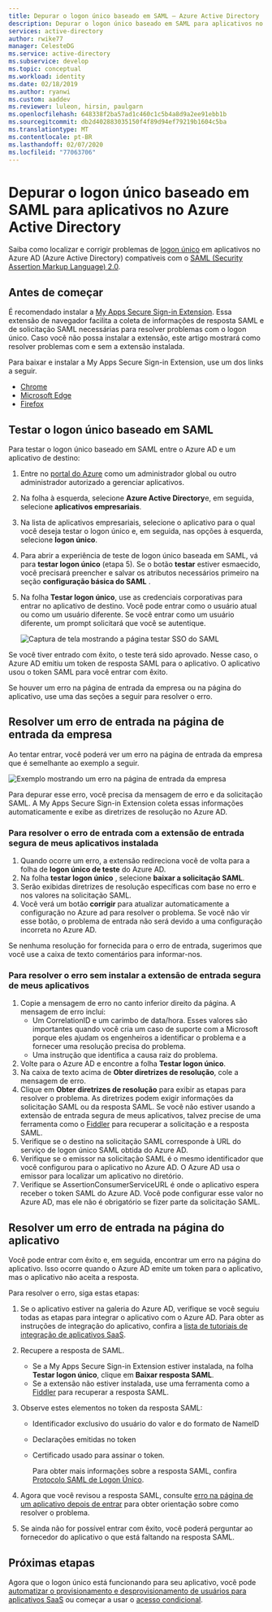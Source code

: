```yaml
---
title: Depurar o logon único baseado em SAML – Azure Active Directory | Microsoft Docs
description: Depurar o logon único baseado em SAML para aplicativos no Azure Active Directory.
services: active-directory
author: rwike77
manager: CelesteDG
ms.service: active-directory
ms.subservice: develop
ms.topic: conceptual
ms.workload: identity
ms.date: 02/18/2019
ms.author: ryanwi
ms.custom: aaddev
ms.reviewer: luleon, hirsin, paulgarn
ms.openlocfilehash: 648338f2ba57ad1c460c1c5b4a8d9a2ee91ebb1b
ms.sourcegitcommit: db2d402883035150f4f89d94ef79219b1604c5ba
ms.translationtype: MT
ms.contentlocale: pt-BR
ms.lasthandoff: 02/07/2020
ms.locfileid: "77063706"
---
```

# <a name="debug-saml-based-single-sign-on-to-applications-in-azure-active-directory"></a>Depurar o logon único baseado em SAML para aplicativos no Azure Active Directory

Saiba como localizar e corrigir problemas de [logon único](../manage-apps/what-is-single-sign-on.md) em aplicativos no Azure AD (Azure Active Directory) compatíveis com o [SAML (Security Assertion Markup Language) 2.0](https://en.wikipedia.org/wiki/Security_Assertion_Markup_Language). 

## <a name="before-you-begin"></a>Antes de começar

É recomendado instalar a [My Apps Secure Sign-in Extension](../user-help/my-apps-portal-end-user-troubleshoot.md#im-having-trouble-installing-the-my-apps-secure-sign-in-extension). Essa extensão de navegador facilita a coleta de informações de resposta SAML e de solicitação SAML necessárias para resolver problemas com o logon único. Caso você não possa instalar a extensão, este artigo mostrará como resolver problemas com e sem a extensão instalada.

Para baixar e instalar a My Apps Secure Sign-in Extension, use um dos links a seguir.

- [Chrome](https://go.microsoft.com/fwlink/?linkid=866367)
- [Microsoft Edge](https://go.microsoft.com/fwlink/?linkid=845176)
- [Firefox](https://go.microsoft.com/fwlink/?linkid=866366)

## <a name="test-saml-based-single-sign-on"></a>Testar o logon único baseado em SAML

Para testar o logon único baseado em SAML entre o Azure AD e um aplicativo de destino:

1. Entre no [portal do Azure](https://portal.azure.com) como um administrador global ou outro administrador autorizado a gerenciar aplicativos.
1. Na folha à esquerda, selecione **Azure Active Directory**e, em seguida, selecione **aplicativos empresariais**. 
1. Na lista de aplicativos empresariais, selecione o aplicativo para o qual você deseja testar o logon único e, em seguida, nas opções à esquerda, selecione **logon único**.
1. Para abrir a experiência de teste de logon único baseada em SAML, vá para **testar logon único** (etapa 5). Se o botão **testar** estiver esmaecido, você precisará preencher e salvar os atributos necessários primeiro na seção **configuração básica do SAML** .
1. Na folha **Testar logon único**, use as credenciais corporativas para entrar no aplicativo de destino. Você pode entrar como o usuário atual ou como um usuário diferente. Se você entrar como um usuário diferente, um prompt solicitará que você se autentique.

    ![Captura de tela mostrando a página testar SSO do SAML](./media/howto-v1-debug-saml-sso-issues/test-single-sign-on.png)

Se você tiver entrado com êxito, o teste terá sido aprovado. Nesse caso, o Azure AD emitiu um token de resposta SAML para o aplicativo. O aplicativo usou o token SAML para você entrar com êxito.

Se houver um erro na página de entrada da empresa ou na página do aplicativo, use uma das seções a seguir para resolver o erro.

## <a name="resolve-a-sign-in-error-on-your-company-sign-in-page"></a>Resolver um erro de entrada na página de entrada da empresa

Ao tentar entrar, você poderá ver um erro na página de entrada da empresa que é semelhante ao exemplo a seguir.

![Exemplo mostrando um erro na página de entrada da empresa](./media/howto-v1-debug-saml-sso-issues/error.png)

Para depurar esse erro, você precisa da mensagem de erro e da solicitação SAML. A My Apps Secure Sign-in Extension coleta essas informações automaticamente e exibe as diretrizes de resolução no Azure AD.

### <a name="to-resolve-the-sign-in-error-with-the-my-apps-secure-sign-in-extension-installed"></a>Para resolver o erro de entrada com a extensão de entrada segura de meus aplicativos instalada

1. Quando ocorre um erro, a extensão redireciona você de volta para a folha de **logon único de teste** do Azure AD.
1. Na folha **testar logon único** , selecione **baixar a solicitação SAML**.
1. Serão exibidas diretrizes de resolução específicas com base no erro e nos valores na solicitação SAML.
1. Você verá um botão **corrigir** para atualizar automaticamente a configuração no Azure ad para resolver o problema. Se você não vir esse botão, o problema de entrada não será devido a uma configuração incorreta no Azure AD.

Se nenhuma resolução for fornecida para o erro de entrada, sugerimos que você use a caixa de texto comentários para informar-nos.

### <a name="to-resolve-the-error-without-installing-the-my-apps-secure-sign-in-extension"></a>Para resolver o erro sem instalar a extensão de entrada segura de meus aplicativos

1. Copie a mensagem de erro no canto inferior direito da página. A mensagem de erro inclui:
    - Um CorrelationID e um carimbo de data/hora. Esses valores são importantes quando você cria um caso de suporte com a Microsoft porque eles ajudam os engenheiros a identificar o problema e a fornecer uma resolução precisa do problema.
    - Uma instrução que identifica a causa raiz do problema.
1. Volte para o Azure AD e encontre a folha **Testar logon único**.
1. Na caixa de texto acima de **Obter diretrizes de resolução**, cole a mensagem de erro.
1. Clique em **Obter diretrizes de resolução** para exibir as etapas para resolver o problema. As diretrizes podem exigir informações da solicitação SAML ou da resposta SAML. Se você não estiver usando a extensão de entrada segura de meus aplicativos, talvez precise de uma ferramenta como o [Fiddler](https://www.telerik.com/fiddler) para recuperar a solicitação e a resposta SAML.
1. Verifique se o destino na solicitação SAML corresponde à URL do serviço de logon único SAML obtida do Azure AD.
1. Verifique se o emissor na solicitação SAML é o mesmo identificador que você configurou para o aplicativo no Azure AD. O Azure AD usa o emissor para localizar um aplicativo no diretório.
1. Verifique se AssertionConsumerServiceURL é onde o aplicativo espera receber o token SAML do Azure AD. Você pode configurar esse valor no Azure AD, mas ele não é obrigatório se fizer parte da solicitação SAML.


## <a name="resolve-a-sign-in-error-on-the-application-page"></a>Resolver um erro de entrada na página do aplicativo

Você pode entrar com êxito e, em seguida, encontrar um erro na página do aplicativo. Isso ocorre quando o Azure AD emite um token para o aplicativo, mas o aplicativo não aceita a resposta.

Para resolver o erro, siga estas etapas:

1. Se o aplicativo estiver na galeria do Azure AD, verifique se você seguiu todas as etapas para integrar o aplicativo com o Azure AD. Para obter as instruções de integração do aplicativo, confira a [lista de tutoriais de integração de aplicativos SaaS](../saas-apps/tutorial-list.md).
1. Recupere a resposta de SAML.
    - Se a My Apps Secure Sign-in Extension estiver instalada, na folha **Testar logon único**, clique em **Baixar resposta SAML**.
    - Se a extensão não estiver instalada, use uma ferramenta como a [Fiddler](https://www.telerik.com/fiddler) para recuperar a resposta SAML.
1. Observe estes elementos no token da resposta SAML:
   - Identificador exclusivo do usuário do valor e do formato de NameID
   - Declarações emitidas no token
   - Certificado usado para assinar o token.

     Para obter mais informações sobre a resposta SAML, confira [Protocolo SAML de Logon Único](single-sign-on-saml-protocol.md).

1. Agora que você revisou a resposta SAML, consulte [erro na página de um aplicativo depois de entrar](../manage-apps/application-sign-in-problem-application-error.md) para obter orientação sobre como resolver o problema. 
1. Se ainda não for possível entrar com êxito, você poderá perguntar ao fornecedor do aplicativo o que está faltando na resposta SAML.

## <a name="next-steps"></a>Próximas etapas

Agora que o logon único está funcionando para seu aplicativo, você pode [automatizar o provisionamento e desprovisionamento de usuários para aplicativos SaaS](../app-provisioning/user-provisioning.md) ou começar a usar o [acesso condicional](../conditional-access/app-based-conditional-access.md).

